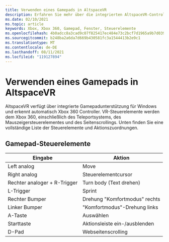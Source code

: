 ```yaml
---
title: Verwenden eines Gamepads in AltspaceVR
description: Erfahren Sie mehr über die integrierten AltspaceVR-Controllerzuordnungen für Xbox 360 und Gamepadcontroller.
ms.date: 02/10/2021
ms.topic: article
keywords: Xbox, Xbox 360, Gamepad, Fenster, Steuerelemente
ms.openlocfilehash: 4b0adcc8a3cad9c07f825417ec484e73c2bcf7d1965a9b7d0398eefb086c0ad7
ms.sourcegitcommit: b248ba2a6da7d669b430581fc3a1544413b2e9c1
ms.translationtype: MT
ms.contentlocale: de-DE
ms.lasthandoff: 08/11/2021
ms.locfileid: "119127894"
---
```

# <a name="using-a-gamepad-in-altspacevr"></a>Verwenden eines Gamepads in AltspaceVR

AltspaceVR verfügt über integrierte Gamepadunterstützung für Windows und erkennt automatisch Xbox 360 Controller. VR-Steuerelemente werden dem Xbox 360, einschließlich des Teleportsystems, des Mauszeigersteuerelementes und des Seitenscrollings. Unten finden Sie eine vollständige Liste der Steuerelemente und Aktionszuordnungen.

## <a name="gamepad-controls"></a>Gamepad-Steuerelemente

| Eingabe | Aktion |
|---|---|
| Left analog | Move |
| Right analog | Steuerelementcursor |
| Rechter analoger + R-Trigger | Turn body (Text drehen) |
| L-Trigger | Sprint |
| Rechter Bumper | Drehung "Komfortmodus" rechts |
| Linker Bumper | "Komfortmodus"-Drehung links |
| A-Taste | Auswählen |
| Starttaste | Aktionsleiste ein-/ausblenden |
| D-Pad | Webseitenscrolling |